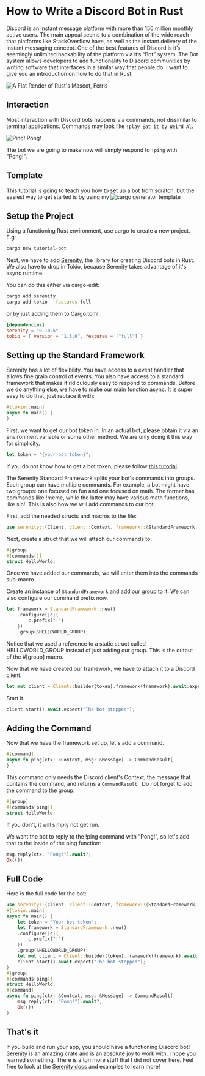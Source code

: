 # How to Write a Discord Bot in Rust

Discord is an instant message platform with more than 150 million monthly active users. The main appeal seems to a combination of the wide reach that platforms like StackOverflow have, as well as the instant delivery of the instant messaging concept. One of the best features of Discord is it’s seemingly unlimited hackability of the platform via it’s “Bot” system. The Bot system allows developers to add functionality to Discord communities by writing software that interfaces in a similar way that people do. I want to give you an introduction on how to do that in Rust.

![A Flat Render of Rust's Mascot, Ferris](/images/flat_ferris.png)

## Interaction

Most interaction with Discord bots happens via commands, not dissimilar to terminal applications. Commands may look like `!play Eat it by Weird Al`.

![Ping! Pong!](/images/ping_pong.png)

The bot we are going to make now will simply respond to `!ping` with "Pong!".

## Template

This tutorial is going to teach you how to set up a bot from scratch, but the easiest way to get started is by using my ![cargo generator template](https://github.com/elijah-potter/discord-bot-template)

## Setup the Project

Using a functioning Rust environment, use cargo to create a new project. E.g:

```bash
cargo new tutorial-bot
```

Next, we have to add [Serenity](https://github.com/serenity-rs/serenity), the library for creating Discord bots in Rust. We also have to drop in Tokio, because Serenity takes advantage of it's async runtime.

You can do this either via cargo-edit:

```bash
cargo add serenity
cargo add tokio --features full
```

or by just adding them to Cargo.toml:

```toml
[dependencies]
serenity = "0.10.5"
tokio = { version = "1.5.0", features = ["full"] }
```

## Setting up the Standard Framework

Serenity has a lot of flexibility. You have access to a event handler that allows fine grain control of events. You also have access to a standard framework that makes it ridiculously easy to respond to commands.
Before we do anything else, we have to make our main function async. It is super easy to do that, just replace it with:

```rust
#[tokio::main]
async fn main() {
}
```

First, we want to get our bot token in. In an actual bot, please obtain it via an environment variable or some other method. We are only doing it this way for simplicity.

```rust
let token = "{your bot token}";
```

If you do not know how to get a bot token, please follow [this tutorial](https://www.getdroidtips.com/discord-bot-token/).

The Serenity Standard Framework splits your bot's commands into groups. Each group can have multiple commands. For example, a bot might have two groups: one focused on fun and one focused on math. The former has commands like !meme, while the latter may have various math functions, like sin!. This is also how we will add commands to our bot.

First, add the needed structs and macros to the file:

```rust
use serenity::{Client, client::Context, framework::{StandardFramework, standard::{CommandResult, macros::{group, command}}}, model::channel::Message};
```

Next, create a struct that we will attach our commands to:

```rust
#[group]
#[commands()]
struct HelloWorld;
```

Once we have added our commands, we will enter them into the commands sub-macro.

Create an instance of `StandardFramework` and add our group to it. We can also configure our command prefix now.

```rust
let framework = StandardFramework::new()
    .configure(|c|{
        c.prefix("!")
    })
    .group(&HELLOWORLD_GROUP);
```

Notice that we used a reference to a static struct called HELLOWORLD_GROUP instead of just adding our group. This is the output of the #[group] macro.

Now that we have created our framework, we have to attach it to a Discord client.

```rust
let mut client = Client::builder(token).framework(framework).await.expect("Could not start Discord");
```

Start it.

```rust
client.start().await.expect("The bot stopped");
```

## Adding the Command

Now that we have the framework set up, let's add a command.

```rust
#[command]
async fn ping(ctx: &Context, msg: &Message) -> CommandResult{
}
```

This command only needs the Discord client's Context, the message that contains the command, and returns a `CommandResult`.
 Do not forget to add the command to the group:

```rust
#[group]
#[commands(ping)]
struct HelloWorld;
```

If you don't, it will simply not get run.

We want the bot to reply to the !ping command with "Pong!", so let's add that to the inside of the ping function:

```rust
msg.reply(ctx, "Pong!").await?;
Ok(())
```

## Full Code

Here is the full code for the bot:

```rust
use serenity::{Client, client::Context, framework::{StandardFramework, standard::{CommandResult, macros::{group, command}}}, model::channel::Message};
#[tokio::main]
async fn main() {
    let token = "Your bot token";
    let framework = StandardFramework::new()
    .configure(|c|{
        c.prefix("!")
    })
    .group(&HELLOWORLD_GROUP);
    let mut client = Client::builder(token).framework(framework).await.expect("Could not start Discord");
    client.start().await.expect("The bot stopped");
}
#[group]
#[commands(ping)]
struct HelloWorld;
#[command]
async fn ping(ctx: &Context, msg: &Message) -> CommandResult{
    msg.reply(ctx, "Pong!").await?;
    Ok(())
}
```

## That's it

If you build and run your app, you should have a functioning Discord bot!
Serenity is an amazing crate and is an absolute joy to work with. I hope you learned something. There is a ton more stuff that I did not cover here. Feel free to look at the [Serenity docs](https://docs.rs/serenity/latest/serenity/) and examples to learn more!
